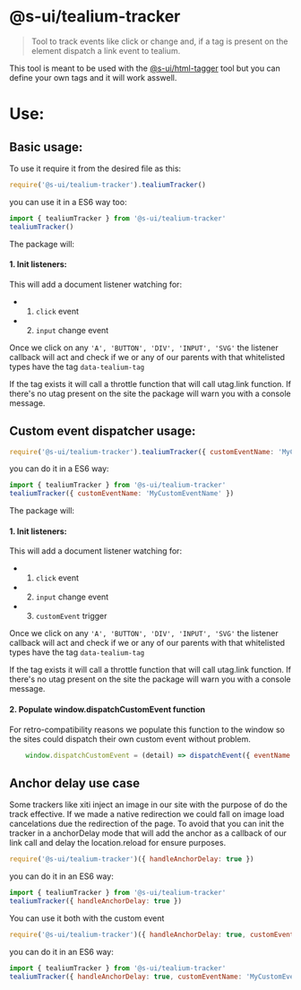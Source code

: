 # @s-ui/tealium-tracker
> Tool to track events like click or change and, if a tag is present on the element dispatch a link event to tealium.

This tool is meant to be used with the [@s-ui/html-tagger](https://github.com/SUI-Components/sui/tree/master/packages/sui-html-tagger) tool but you can define your own tags and it will work asswell.

# Use:

## Basic usage: 

To use it require it from the desired file as this:
```javascript
require('@s-ui/tealium-tracker').tealiumTracker()
```

you can use it in a ES6 way too:

```javascript
import { tealiumTracker } from '@s-ui/tealium-tracker'
tealiumTracker()
```
The package will: 
#### 1. Init listeners:

This will add a document listener watching for:
- 1. `click` event
- 2. `input` change event

Once we click on any `'A', 'BUTTON', 'DIV', 'INPUT', 'SVG'` the listener callback will act and check if we or any of our parents with that whitelisted types have the tag `data-tealium-tag`

If the tag exists it will call a throttle function that will call utag.link function. If there's no utag present on the site the package will warn you with a console message.


## Custom event dispatcher usage: 


```javascript
require('@s-ui/tealium-tracker').tealiumTracker({ customEventName: 'MyCustomEventName' })
```


you can do it in a ES6 way:

```javascript
import { tealiumTracker } from '@s-ui/tealium-tracker'
tealiumTracker({ customEventName: 'MyCustomEventName' })
```

The package will:

#### 1. Init listeners:

This will add a document listener watching for:
- 1. `click` event
- 2. `input` change event
- 3. `customEvent` trigger

Once we click on any `'A', 'BUTTON', 'DIV', 'INPUT', 'SVG'` the listener callback will act and check if we or any of our parents with that whitelisted types have the tag `data-tealium-tag`

If the tag exists it will call a throttle function that will call utag.link function. If there's no utag present on the site the package will warn you with a console message.

#### 2. Populate window.dispatchCustomEvent function

For retro-compatibility reasons we populate this function to the window so the sites could dispatch their own custom event without problem.

```javascript
    window.dispatchCustomEvent = (detail) => dispatchEvent({ eventName: this.customEventName, detail })
```

## Anchor delay use case

Some trackers like xiti inject an image in our site with the purpose of do the track effective. If we made a native redirection we could fall on image load cancelations due the redirection of the page. To avoid that you can init the tracker in a anchorDelay mode that will add the anchor as a callback of our link call and delay the location.reload for ensure purposes.



```javascript
require('@s-ui/tealium-tracker')({ handleAnchorDelay: true })
```

you can do it in an ES6 way:

```javascript
import { tealiumTracker } from '@s-ui/tealium-tracker'
tealiumTracker({ handleAnchorDelay: true })
```

You can use it both with the custom event

```javascript
require('@s-ui/tealium-tracker')({ handleAnchorDelay: true, customEventName: 'MyCustomEventName' })
```

you can do it in an ES6 way:

```javascript
import { tealiumTracker } from '@s-ui/tealium-tracker'
tealiumTracker({ handleAnchorDelay: true, customEventName: 'MyCustomEventName' })
```
